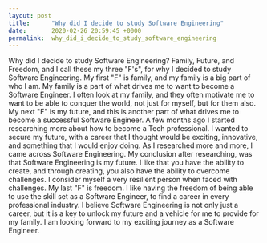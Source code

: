 ```yaml
---
layout: post
title:      "Why did I decide to study Software Engineering"
date:       2020-02-26 20:59:45 +0000
permalink:  why_did_i_decide_to_study_software_engineering
---
```



Why did I decide to study Software Engineering? Family, Future, and Freedom,  and I call these my three "F's", for why I decided to study Software Engineering.  My first "F" is family,  and my family is a big part of who I am. My family is a part of what drives me to want to become a Software Engineer.  I often look at my family,  and they often motivate me to want to be able to conquer the world, not just for myself, but for them also.  My next "F" is my future,  and this is another part of what drives me to become a successful Software Engineer.  A few months ago I started researching more about how to become a Tech professional. I wanted to secure my future,  with a career that I thought would be exciting,  innovative,  and something that I would enjoy doing. As I researched more and more,  I came across Software Engineering.  My conclusion after researching,  was that Software Engineering is my future. I like that you have the ability to create,  and through creating,  you also have the ability to overcome challenges.  I consider myself a very resilient person when faced with challenges. My last "F" is freedom. I like having the freedom of being able to use the skill set as a Software Engineer, to find a career in every professional industry. I believe Software Engineering is not only just a career,  but it is a key to unlock my future and a vehicle for me to provide for my family. I am looking forward to my exciting  journey as a Software Engineer.
